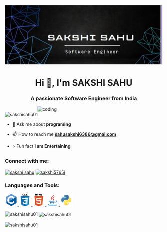 ![logo](https://github.com/sakshisahu01/sakshisahu01/blob/main/Untitled%20design.png)
<h1 align="center">Hi 👋, I'm SAKSHI SAHU</h1>
<h3 align="center">A passionate Software Engineer from India</h3>

<img align="right" alt="coding" width="400" src="https://user-images.githubusercontent.com/55389276/140866485-8fb1c876-9a8f-4d6a-98dc-08c4981eaf70.gif"> 


<p align="left"> <img src="https://komarev.com/ghpvc/?username=sakshisahu01&label=Profile%20views&color=0e75b6&style=flat" alt="sakshisahu01" /> </p>

- 💬 Ask me about **programing**

- 📫 How to reach me **sahusakshi6386@gmai.com**

- ⚡ Fun fact **I am Entertaining**

<h3 align="left">Connect with me:</h3>
<p align="left">
<a href="https://linkedin.com/in/sakshi sahu" target="blank"><img align="center" src="https://raw.githubusercontent.com/rahuldkjain/github-profile-readme-generator/master/src/images/icons/Social/linked-in-alt.svg" alt="sakshi sahu" height="30" width="40" /></a>
<a href="https://instagram.com/sakshi5765i" target="blank"><img align="center" src="https://raw.githubusercontent.com/rahuldkjain/github-profile-readme-generator/master/src/images/icons/Social/instagram.svg" alt="sakshi5765i" height="30" width="40" /></a>
</p>

<h3 align="left">Languages and Tools:</h3>
<p align="left"> <a href="https://www.cprogramming.com/" target="_blank" rel="noreferrer"> <img src="https://raw.githubusercontent.com/devicons/devicon/master/icons/c/c-original.svg" alt="c" width="40" height="40"/> </a> <a href="https://www.w3schools.com/css/" target="_blank" rel="noreferrer"> <img src="https://raw.githubusercontent.com/devicons/devicon/master/icons/css3/css3-original-wordmark.svg" alt="css3" width="40" height="40"/> </a> <a href="https://www.w3.org/html/" target="_blank" rel="noreferrer"> <img src="https://raw.githubusercontent.com/devicons/devicon/master/icons/html5/html5-original-wordmark.svg" alt="html5" width="40" height="40"/> </a> <a href="https://www.java.com" target="_blank" rel="noreferrer"> <img src="https://raw.githubusercontent.com/devicons/devicon/master/icons/java/java-original.svg" alt="java" width="40" height="40"/> </a> <a href="https://www.python.org" target="_blank" rel="noreferrer"> <img src="https://raw.githubusercontent.com/devicons/devicon/master/icons/python/python-original.svg" alt="python" width="40" height="40"/> </a> </p>

<p><img align="left" src="https://github-readme-stats.vercel.app/api/top-langs?username=sakshisahu01&show_icons=true&locale=en&layout=compact" alt="sakshisahu01" /></p>

<p>&nbsp;<img align="center" src="https://github-readme-stats.vercel.app/api?username=sakshisahu01&show_icons=true&locale=en" alt="sakshisahu01" /></p>

<p><img align="center" src="https://github-readme-streak-stats.herokuapp.com/?user=sakshisahu01&" alt="sakshisahu01" /></p>
